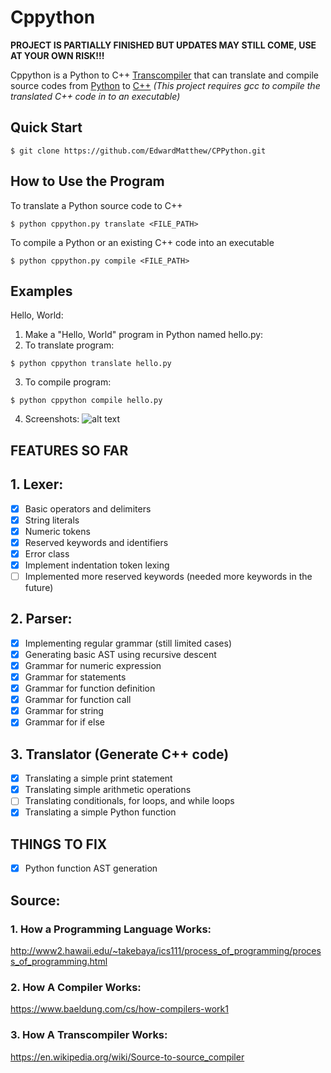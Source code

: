 # Cppython
**PROJECT IS PARTIALLY FINISHED BUT UPDATES MAY STILL COME, USE AT YOUR OWN RISK!!!**

Cppython is a Python to C++ [Transcompiler](https://en.wikipedia.org/wiki/Source-to-source_compiler) that can translate and compile source codes from [Python](https://en.wikipedia.org/wiki/Python_(programming_language)) to [C++](https://en.wikipedia.org/wiki/C%2B%2B)
*(This project requires gcc to compile the translated C++ code in to an executable)*

## Quick Start
```console
$ git clone https://github.com/EdwardMatthew/CPPython.git
```

## How to Use the Program
To translate a Python source code to C++
```console
$ python cppython.py translate <FILE_PATH>
```

To compile a Python or an existing C++ code into an executable
```console
$ python cppython.py compile <FILE_PATH> 
```

## Examples
Hello, World:
1. Make a "Hello, World" program in Python named hello.py:
2. To translate program:
```console
$ python cppython translate hello.py 
```
3. To compile program:
```console
$ python cppython compile hello.py
```
4. Screenshots:
![alt text](https://github.com/EdwardMatthew/CPPython/tree/main/images)

## FEATURES SO FAR
## 1. Lexer:
- [x] Basic operators and delimiters
- [x] String literals
- [x] Numeric tokens 
- [x] Reserved keywords and identifiers
- [x] Error class
- [x] Implement indentation token lexing
- [ ] Implemented more reserved keywords (needed more keywords in the future)

## 2. Parser:
- [x] Implementing regular grammar (still limited cases)
- [x] Generating basic AST using recursive descent
- [x] Grammar for numeric expression
- [x] Grammar for statements
- [x] Grammar for function definition
- [x] Grammar for function call
- [x] Grammar for string
- [x] Grammar for if else

## 3. Translator (Generate C++ code)
- [x] Translating a simple print statement
- [x] Translating simple arithmetic operations
- [ ] Translating conditionals, for loops, and while loops
- [x] Translating a simple Python function

## THINGS TO FIX
- [x] Python function AST generation

## Source:
### 1. How a Programming Language Works:
http://www2.hawaii.edu/~takebaya/ics111/process_of_programming/process_of_programming.html 
### 2. How A Compiler Works:
https://www.baeldung.com/cs/how-compilers-work1
### 3. How A Transcompiler Works:
https://en.wikipedia.org/wiki/Source-to-source_compiler
